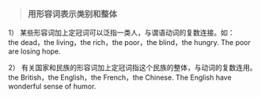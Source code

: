 > ### 用形容词表示类别和整体

1） 某些形容词加上定冠词可以泛指一类人，与谓语动词的复数连接。如：<br> 
    the dead，the living，the rich，the poor，the blind，the hungry.
The poor are losing hope. <br> 

2） 有关国家和民族的形容词加上定冠词指这个民族的整体，与动词的复数连用。<br> 
    the British，the English，the French，the Chinese.
The English have wonderful sense of humor. <br> 
